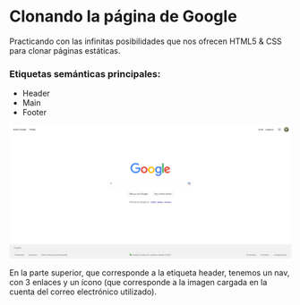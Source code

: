 # Clonando la página de Google

Practicando con las infinitas posibilidades que nos ofrecen HTML5 & CSS para clonar páginas estáticas.

### Etiquetas semánticas principales:

- Header
- Main
- Footer

![home image](HTML/ASSETS/Google-fondo-blanco.jpg)

En la parte superior, que corresponde a la etiqueta header, tenemos un nav, con 3 enlaces y un ícono (que corresponde a la imagen cargada en la cuenta del correo electrónico utilizado).

